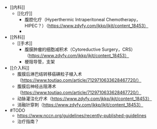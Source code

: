 - [[内科]]
	- [[化疗]]
		- 腹腔化疗（Hyperthermic Intraperitoneal Chemotherapy，HIPEC？）（https://www.zdyfy.com/jkkp/jkjt/content_18453）
		-
- [[外科]]
	- [[手术]]
		- 腹膜肿瘤的细胞减积术（Cytoreductive Surgery，CRS）（https://www.zdyfy.com/jkkp/jkjt/content_18453）
		- 梗阻导管，支架
- [[介入科]]
	- 腹膜后淋巴结转移癌碘粒子植入术（https://www.toutiao.com/article/7129710633628467720/）
	- 腹膜后神经丛阻滞术（https://www.toutiao.com/article/7129710633628467720/）
	- 动脉灌注化疗术（https://www.zdyfy.com/jkkp/jkjt/content_18453）
	- 消融针穿刺（https://www.zdyfy.com/jkkp/jkjt/content_18453）
- #TODO
	- https://www.nccn.org/guidelines/recently-published-guidelines
	- 治疗指南？